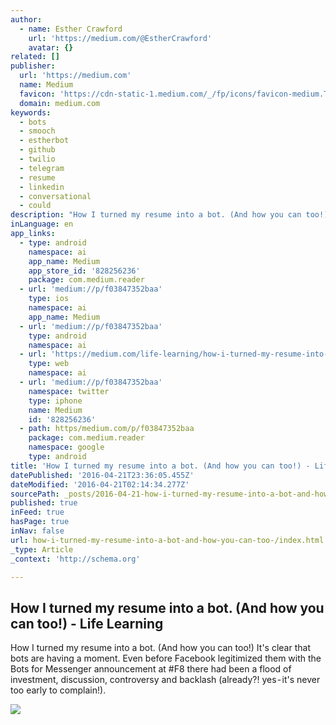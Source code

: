 ```yaml
---
author:
  - name: Esther Crawford
    url: 'https://medium.com/@EstherCrawford'
    avatar: {}
related: []
publisher:
  url: 'https://medium.com'
  name: Medium
  favicon: 'https://cdn-static-1.medium.com/_/fp/icons/favicon-medium.TAS6uQ-Y7kcKgi0xjcYHXw.ico'
  domain: medium.com
keywords:
  - bots
  - smooch
  - estherbot
  - github
  - twilio
  - telegram
  - resume
  - linkedin
  - conversational
  - could
description: "How I turned my resume into a bot. (And how you can too!) It's clear that bots are having a moment. Even before Facebook legitimized them with the Bots for Messenger announcement at #F8 there had been a flood of investment, discussion, controversy and backlash (already?! yes - it's never too early to complain!)."
inLanguage: en
app_links:
  - type: android
    namespace: ai
    app_name: Medium
    app_store_id: '828256236'
    package: com.medium.reader
  - url: 'medium://p/f03847352baa'
    type: ios
    namespace: ai
    app_name: Medium
  - url: 'medium://p/f03847352baa'
    type: android
    namespace: ai
  - url: 'https://medium.com/life-learning/how-i-turned-my-resume-into-a-bot-and-how-you-can-too-f03847352baa'
    type: web
    namespace: ai
  - url: 'medium://p/f03847352baa'
    namespace: twitter
    type: iphone
    name: Medium
    id: '828256236'
  - path: https/medium.com/p/f03847352baa
    package: com.medium.reader
    namespace: google
    type: android
title: 'How I turned my resume into a bot. (And how you can too!) - Life Learning'
datePublished: '2016-04-21T23:36:05.455Z'
dateModified: '2016-04-21T02:14:34.277Z'
sourcePath: _posts/2016-04-21-how-i-turned-my-resume-into-a-bot-and-how-you-can-too-.md
published: true
inFeed: true
hasPage: true
inNav: false
url: how-i-turned-my-resume-into-a-bot-and-how-you-can-too-/index.html
_type: Article
_context: 'http://schema.org'

---
```

<article style=""><h1>How I turned my resume into a bot. (And how you can too!) - Life Learning</h1><p>How I turned my resume into a bot. (And how you can too!) It's clear that bots are having a moment. Even before Facebook legitimized them with the Bots for Messenger announcement at #F8 there had been a flood of investment, discussion, controversy and backlash (already?! yes - it's never too early to complain!).</p><img src="https://cdn-images-1.medium.com/max/2000/1*-NbOIp4-1XNbfI0EHd-mRQ@2x.png" /></article>